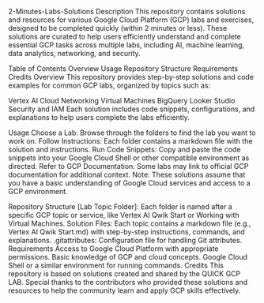 2-Minutes-Labs-Solutions
Description
This repository contains solutions and resources for various Google Cloud Platform (GCP) labs and exercises, designed to be completed quickly (within 2 minutes or less). These solutions are curated to help users efficiently understand and complete essential GCP tasks across multiple labs, including AI, machine learning, data analytics, networking, and security.

Table of Contents
Overview
Usage
Repository Structure
Requirements
Credits
Overview
This repository provides step-by-step solutions and code examples for common GCP labs, organized by topics such as:

Vertex AI
Cloud Networking
Virtual Machines
BigQuery
Looker Studio
Security and IAM
Each solution includes code snippets, configurations, and explanations to help users complete the labs efficiently.

Usage
Choose a Lab: Browse through the folders to find the lab you want to work on.
Follow Instructions: Each folder contains a markdown file with the solution and instructions.
Run Code Snippets: Copy and paste the code snippets into your Google Cloud Shell or other compatible environment as directed.
Refer to GCP Documentation: Some labs may link to official GCP documentation for additional context.
Note: These solutions assume that you have a basic understanding of Google Cloud services and access to a GCP environment.

Repository Structure
[Lab Topic Folder]: Each folder is named after a specific GCP topic or service, like Vertex AI Qwik Start or Working with Virtual Machines.
Solution Files: Each topic contains a markdown file (e.g., Vertex AI Qwik Start.md) with step-by-step instructions, commands, and explanations.
.gitattributes: Configuration file for handling Git attributes.
Requirements
Access to Google Cloud Platform with appropriate permissions.
Basic knowledge of GCP and cloud concepts.
Google Cloud Shell or a similar environment for running commands.
Credits
This repository is based on solutions created and shared by the QUICK GCP LAB. Special thanks to the contributors who provided these solutions and resources to help the community learn and apply GCP skills effectively.
